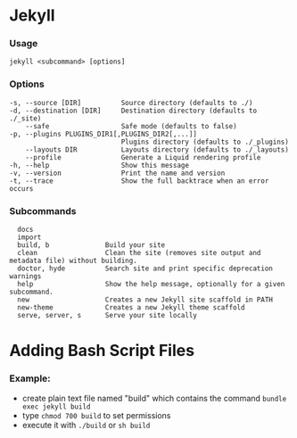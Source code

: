 # Jekyll

### Usage

  `jekyll <subcommand> [options]`

### Options

~~~
-s, --source [DIR]  		Source directory (defaults to ./)
-d, --destination [DIR] 	Destination directory (defaults to ./_site)
    --safe         			Safe mode (defaults to false)
-p, --plugins PLUGINS_DIR1[,PLUGINS_DIR2[,...]]
							Plugins directory (defaults to ./_plugins)
    --layouts DIR  			Layouts directory (defaults to ./_layouts)
    --profile      			Generate a Liquid rendering profile
-h, --help         			Show this message
-v, --version      			Print the name and version
-t, --trace        			Show the full backtrace when an error occurs
~~~

### Subcommands

~~~
  docs                  
  import                
  build, b              Build your site
  clean                 Clean the site (removes site output and metadata file) without building.
  doctor, hyde          Search site and print specific deprecation warnings
  help                  Show the help message, optionally for a given subcommand.
  new                   Creates a new Jekyll site scaffold in PATH
  new-theme             Creates a new Jekyll theme scaffold
  serve, server, s      Serve your site locally 
~~~

# Adding Bash Script Files

### Example:
* create plain text file named "build" which contains the command `bundle exec jekyll build`
* type `chmod 700 build` to set permissions
* execute it with `./build` or `sh build`